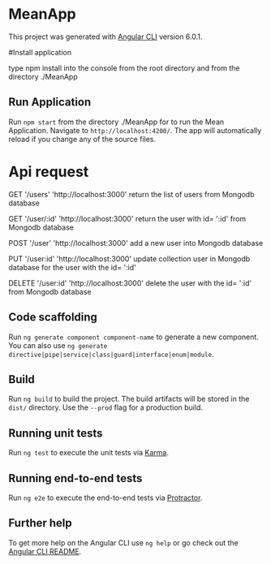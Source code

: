 # MeanApp

This project was generated with [Angular CLI](https://github.com/angular/angular-cli) version 6.0.1.

#Install application

type npm install into the console from the root directory and from the directory ./MeanApp

## Run Application

Run `npm start` from the directory ./MeanApp for to run the Mean Application. Navigate to `http://localhost:4200/`. The app will automatically reload if you change any of the source files.



# Api request

GET  '/users'      'http://localhost:3000'  return the list of users from  Mongodb database

GET  '/user/:id'    'http://localhost:3000'  return the user with id= ':id' from  Mongodb database

POST  '/user'      'http://localhost:3000'  add a new user into Mongodb database

PUT '/user:id'     'http://localhost:3000'  update collection user in Mongodb database for the user with the id= ':id'  

DELETE '/user:id'  'http://localhost:3000'  delete the user with the id= ':id' from Mongodb database

## Code scaffolding

Run `ng generate component component-name` to generate a new component. You can also use `ng generate directive|pipe|service|class|guard|interface|enum|module`.

## Build

Run `ng build` to build the project. The build artifacts will be stored in the `dist/` directory. Use the `--prod` flag for a production build.

## Running unit tests

Run `ng test` to execute the unit tests via [Karma](https://karma-runner.github.io).

## Running end-to-end tests

Run `ng e2e` to execute the end-to-end tests via [Protractor](http://www.protractortest.org/).

## Further help

To get more help on the Angular CLI use `ng help` or go check out the [Angular CLI README](https://github.com/angular/angular-cli/blob/master/README.md).
